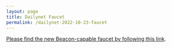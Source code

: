 ```yaml
---
layout: page
title: Dailynet Faucet
permalink: /dailynet-2022-10-23-faucet
---
```


[Please find the new Beacon-capable faucet by following this link](https://faucet.dailynet-2022-10-23.teztnets.xyz).

